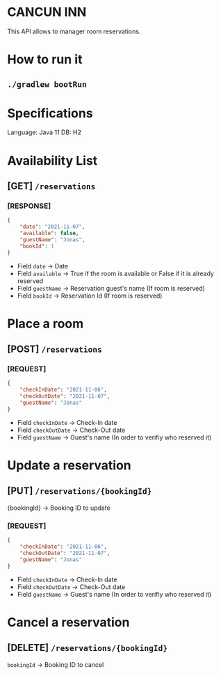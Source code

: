 # CANCUN INN

This API allows to manager room reservations.

# How to run it
## `./gradlew bootRun`

# Specifications
Language: Java 11
DB: H2


# Availability List
## [GET] `/reservations`

### [RESPONSE]
```json
{
    "date": "2021-11-07",
    "available": false,
    "guestName": "Jonas",
    "bookId": 1
}
```	
	
* Field `date` -> Date
* Field `available` -> True if the room is available or False if it is already reserved
* Field `guestName` -> Reservation guest's name (If room is reserved)
* Field `bookId` -> Reservation Id (If room is reserved)


    
# Place a room
## [POST] `/reservations`

### [REQUEST]
```json
{
    "checkInDate": "2021-11-06",
    "checkOutDate": "2021-11-07",
    "guestName": "Jonas"
}
```

* Field `checkInDate` -> Check-In date
* Field `checkOutDate` -> Check-Out date
* Field `guestName` -> Guest's name (In order to verifiy who reserved it)

 # Update a reservation
## [PUT] `/reservations/{bookingId}`

{bookingId} -> Booking ID to update

### [REQUEST]
```json
{
    "checkInDate": "2021-11-06", 
    "checkOutDate": "2021-11-07", 
    "guestName": "Jonas"
}
```

* Field `checkInDate` -> Check-In date
* Field `checkOutDate` -> Check-Out date
* Field `guestName` -> Guest's name (In order to verifiy who reserved it)

# Cancel a reservation
## [DELETE] `/reservations/{bookingId}` 

`bookingId` -> Booking ID to cancel

